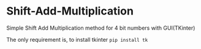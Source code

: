 # Shift-Add-Multiplication
Simple Shift Add Multiplication method for 4 bit numbers with GUI(TKinter)

The only requirement is, to install tkinter
`pip install tk`
